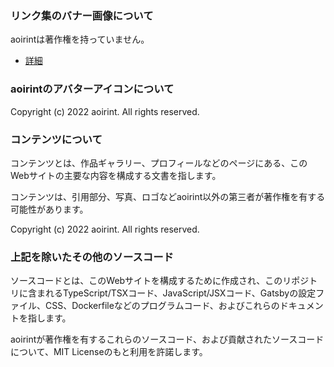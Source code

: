 ### リンク集のバナー画像について

aoirintは著作権を持っていません。

- [詳細](./src/pages/links/banners/NOTICE)


### aoirintのアバターアイコンについて

Copyright (c) 2022 aoirint. All rights reserved.


### コンテンツについて

コンテンツとは、作品ギャラリー、プロフィールなどのページにある、このWebサイトの主要な内容を構成する文書を指します。

コンテンツは、引用部分、写真、ロゴなどaoirint以外の第三者が著作権を有する可能性があります。

Copyright (c) 2022 aoirint. All rights reserved.


### 上記を除いたその他のソースコード

ソースコードとは、このWebサイトを構成するために作成され、このリポジトリに含まれるTypeScript/TSXコード、JavaScript/JSXコード、Gatsbyの設定ファイル、CSS、Dockerfileなどのプログラムコード、およびこれらのドキュメントを指します。

aoirintが著作権を有するこれらのソースコード、および貢献されたソースコードについて、MIT Licenseのもと利用を許諾します。
